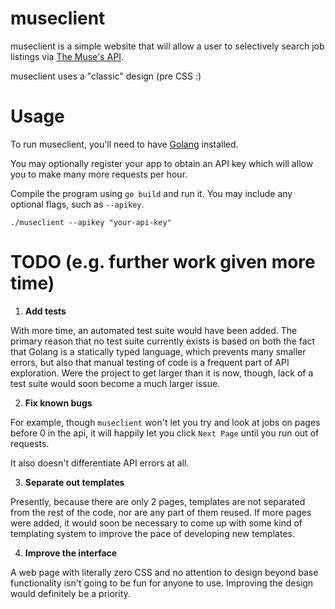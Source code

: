 museclient
==========

museclient is a simple website that will allow a user to selectively search job
listings via [The Muse's API](https://www.themuse.com/developers/api/v2).

museclient uses a "classic" design (pre CSS :)

# Usage

To run museclient, you'll need to have [Golang](https://golang.org/dl/)
installed.

You may optionally register your app to obtain an API key which will allow you
to make many more requests per hour.

Compile the program using `go build` and run it. You may include any optional
flags, such as `--apikey`.

```
./museclient --apikey "your-api-key"
```

# TODO (e.g. further work given more time)

1. **Add tests**

  With more time, an automated test suite would have been added. The primary
  reason that no test suite currently exists is based on both the fact that
  Golang is a statically typed language, which prevents many smaller errors, but
  also that manual testing of code is a frequent part of API exploration. Were
  the project to get larger than it is now, though, lack of a test suite would
  soon become a much larger issue.

2. **Fix known bugs**

  For example, though `museclient` won't let you try and look at jobs on pages
  before 0 in the api, it will happily let you click `Next Page` until you run
  out of requests.

  It also doesn't differentiate API errors at all.

3. **Separate out templates**

  Presently, because there are only 2 pages, templates are not separated from
  the rest of the code, nor are any part of them reused. If more pages were
  added, it would soon be necessary to come up with some kind of templating
  system to improve the pace of developing new templates.

4. **Improve the interface**

  A web page with literally zero CSS and no attention to design beyond base
  functionality isn't going to be fun for anyone to use. Improving the design
  would definitely be a priority.
